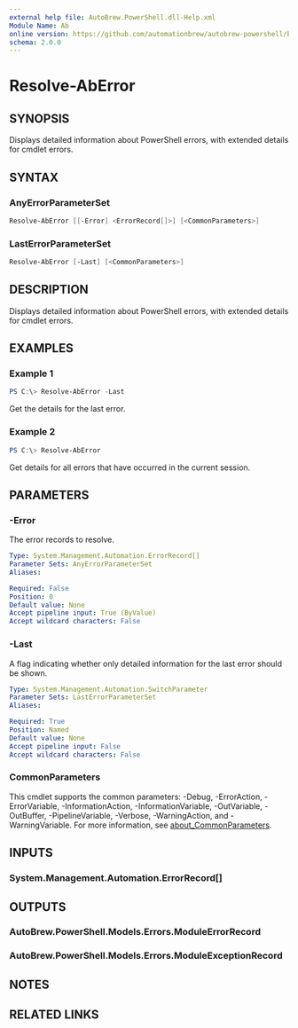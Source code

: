 ```yaml
---
external help file: AutoBrew.PowerShell.dll-Help.xml
Module Name: Ab
online version: https://github.com/automationbrew/autobrew-powershell/blob/main/docs/help/Resolve-AbError.md
schema: 2.0.0
---
```


# Resolve-AbError

## SYNOPSIS

Displays detailed information about PowerShell errors, with extended details for cmdlet errors.

## SYNTAX

### AnyErrorParameterSet

```powershell
Resolve-AbError [[-Error] <ErrorRecord[]>] [<CommonParameters>]
```

### LastErrorParameterSet

```powershell
Resolve-AbError [-Last] [<CommonParameters>]
```

## DESCRIPTION

Displays detailed information about PowerShell errors, with extended details for cmdlet errors.

## EXAMPLES

### Example 1

```powershell
PS C:\> Resolve-AbError -Last
```

Get the details for the last error.

### Example 2

```powershell
PS C:\> Resolve-AbError
```

Get details for all errors that have occurred in the current session.

## PARAMETERS

### -Error

The error records to resolve.

```yaml
Type: System.Management.Automation.ErrorRecord[]
Parameter Sets: AnyErrorParameterSet
Aliases:

Required: False
Position: 0
Default value: None
Accept pipeline input: True (ByValue)
Accept wildcard characters: False
```

### -Last

A flag indicating whether only detailed information for the last error should be shown.

```yaml
Type: System.Management.Automation.SwitchParameter
Parameter Sets: LastErrorParameterSet
Aliases:

Required: True
Position: Named
Default value: None
Accept pipeline input: False
Accept wildcard characters: False
```

### CommonParameters

This cmdlet supports the common parameters: -Debug, -ErrorAction, -ErrorVariable, -InformationAction, -InformationVariable, -OutVariable, -OutBuffer, -PipelineVariable, -Verbose, -WarningAction, and -WarningVariable. For more information, see [about_CommonParameters](http://go.microsoft.com/fwlink/?LinkID=113216).

## INPUTS

### System.Management.Automation.ErrorRecord[]

## OUTPUTS

### AutoBrew.PowerShell.Models.Errors.ModuleErrorRecord

### AutoBrew.PowerShell.Models.Errors.ModuleExceptionRecord

## NOTES

## RELATED LINKS
